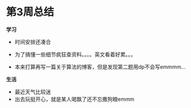 # 第3周总结

**学习**

- 时间安排还凑合

- 为了搞懂一些细节疯狂查资料。。。。英文看着好累。。。
- 本来打算再写一篇关于算法的博客，但是发现第二题用dp不会写emmmm…

**生活**

- 最近天气比较迷
- 出去玩挺开心，就是某人喝飘了还不忘撒狗粮emmm
